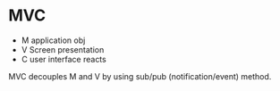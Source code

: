 # MVC


- M application obj
- V Screen presentation
- C user interface reacts


MVC decouples M and V by using sub/pub (notification/event) method.
